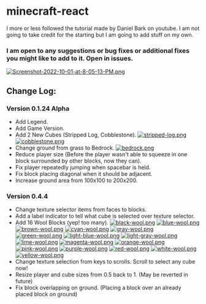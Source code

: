 # minecraft-react

I more or less followed the tutorial made by Daniel Bark on youtube. I am not going to take credit for the starting but I am going to add stuff on my own.

### I am open to any suggestions or bug fixes or additional fixes you might like to add to it. Open in issues.

[![Screenshot-2022-10-01-at-8-05-13-PM.png](https://i.postimg.cc/YSW33tLg/Screenshot-2022-10-01-at-8-05-13-PM.png)](https://postimg.cc/nsnBVbkc)

## Change Log:

### **Version 0.1.24 Alpha**

- Add Legend.
- Add Game Version.
- Add 2 New Cubes (Stripped Log, Cobblestone). [![stripped-log.png](https://i.postimg.cc/9F2QXbBj/stripped-log.png)](https://postimg.cc/NLNcp1VN) [![cobblestone.png](https://i.postimg.cc/0jDjWHdV/cobblestone.png)](https://postimg.cc/SYQmjdP9)
- Change ground from grass to Bedrock. [![bedrock.png](https://i.postimg.cc/8c9ctg6J/bedrock.png)](https://postimg.cc/4HvXxMws)
- Reduce player size (Before the player wasn't able to squeeze in one block surrounded by other blocks, now they can).
- Fix player repeatedly jumping when spacebar is held.
- Fix block placing diagonal when it should be adjacent.
- Increase ground area from 100x100 to 200x200.

### **Version 0.4.4**

- Change texture selector items from faces to blocks.
- Add a label indicator to tell what cube is selected over texture selector.
- Add 16 Wool Blocks (yep! too many). [![black-wool.png](https://i.postimg.cc/T1CF6T91/black-wool.png)](https://postimg.cc/dZZ4RPgc) [![blue-wool.png](https://i.postimg.cc/bNw4R2yt/blue-wool.png)](https://postimg.cc/fk1Hzy0z) [![brown-wool.png](https://i.postimg.cc/q7yF7sL9/brown-wool.png)](https://postimg.cc/SXQdTzHr) [![cyan-wool.png](https://i.postimg.cc/zBNcHy23/cyan-wool.png)](https://postimg.cc/rdhJvwkL) [![gray-wool.png](https://i.postimg.cc/4xrMZLz6/gray-wool.png)](https://postimg.cc/v4tXtv2T) [![green-wool.png](https://i.postimg.cc/RFTb7v2d/green-wool.png)](https://postimg.cc/2bVwmNkL) [![light-blue-wool.png](https://i.postimg.cc/FzsCG244/light-blue-wool.png)](https://postimg.cc/Kkw58pjq) [![light-gray-wool.png](https://i.postimg.cc/VvGGhDfb/light-gray-wool.png)](https://postimg.cc/D4GPJQb2) [![lime-wool.png](https://i.postimg.cc/SNRt9FdL/lime-wool.png)](https://postimg.cc/rK6J6Hvz) [![magenta-wool.png](https://i.postimg.cc/bY3BdNxN/magenta-wool.png)](https://postimg.cc/nM9kPxS6) [![orange-wool.png](https://i.postimg.cc/CL2rHPr3/orange-wool.png)](https://postimg.cc/D8qc7gT6) [![pink-wool.png](https://i.postimg.cc/rmqfFvzr/pink-wool.png)](https://postimg.cc/JydNpYNr) [![purple-wool.png](https://i.postimg.cc/63zY7YG1/purple-wool.png)](https://postimg.cc/477zqvPz) [![red-wool.png](https://i.postimg.cc/3NR92mXr/red-wool.png)](https://postimg.cc/5YhwVHKD) [![white-wool.png](https://i.postimg.cc/FsYDRbFD/white-wool.png)](https://postimg.cc/GH1kgyyy) [![yellow-wool.png](https://i.postimg.cc/y6QLspKD/yellow-wool.png)](https://postimg.cc/WtZG7nhV)
- Change texture selection from keys to scrolls. Scroll to select any cube now!
- Resize player and cube sizes from 0.5 back to 1. (May be reverted in future)
- Fix block overlapping on ground. (Placing a block over an already placed block on ground)
